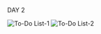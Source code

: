 DAY 2

![To-Do List-1](https://github.com/user-attachments/assets/ad84c952-d440-415e-bfad-4e885ff55dc3)
![To-Do List-2](https://github.com/user-attachments/assets/b75f68f0-19b8-45ef-9399-4bfeeb6c0b4b)
